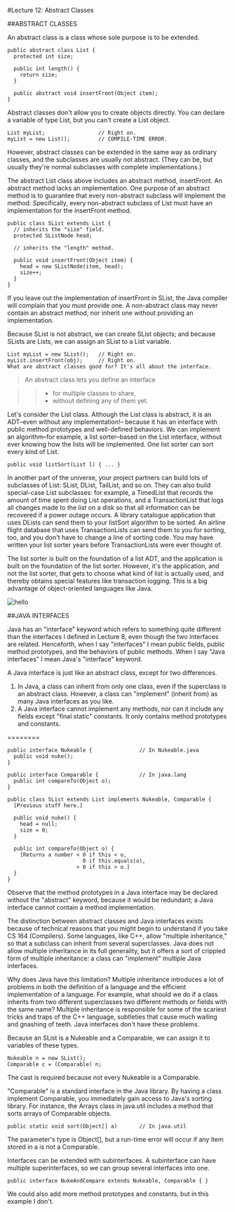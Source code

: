 #Lecture 12: Abstract Classes

##ABSTRACT CLASSES

An abstract class is a class whose sole purpose is to be extended.

	public abstract class List {
	  protected int size;
	
	  public int length() {
	    return size;
	  }
	
	  public abstract void insertFront(Object item);
	}
	
Abstract classes don't allow you to create objects directly. You can declare a variable of type List, but you can't create a List object.

	List myList;                 // Right on.
	myList = new List();         // COMPILE-TIME ERROR.
	
However, abstract classes can be extended in the same way as ordinary classes, and the subclasses are usually not abstract. (They can be, but usually they're normal subclasses with complete implementations.)

The abstract List class above includes an abstract method, insertFront. An abstract method lacks an implementation. One purpose of an abstract method is to guarantee that every non-abstract subclass will implement the method. Specifically, every non-abstract subclass of List must have an implementation for the insertFront method.

	public class SList extends List {
	  // inherits the "size" field.
	  protected SListNode head;
	
	  // inherits the "length" method.
	
	  public void insertFront(Object item) {
	    head = new SListNode(item, head);
	    size++;
	  }  
	}
	
If you leave out the implementation of insertFront in SList, the Java compiler will complain that you must provide one. A non-abstract class may never contain an abstract method, nor inherit one without providing an implementation.

Because SList is not abstract, we can create SList objects; and because SLists are Lists, we can assign an SList to a List variable.

	List myList = new SList();   // Right on.
	myList.insertFront(obj);     // Right on.
	What are abstract classes good for? It's all about the interface.

>  An abstract class lets you define an interface  

>>    - for multiple classes to share,    
>>    - without defining any of them yet.           

Let's consider the List class. Although the List class is abstract, it is an ADT–even without any implementation!– because it has an interface with public method prototypes and well-defined behaviors. We can implement an algorithm–for example, a list sorter–based on the List interface, without ever knowing how the lists will be implemented. One list sorter can sort every kind of List.

	public void listSort(List l) { ... }

In another part of the universe, your project partners can build lots of subclasses of List: SList, DList, TailList, and so on. They can also build special-case List subclasses: for example, a TimedList that records the amount of time spent doing List operations, and a TransactionList that logs all changes made to the list on a disk so that all information can be recovered if a power outage occurs. A library catalogue application that uses DLists can send them to your listSort algorithm to be sorted. An airline flight database that uses TransactionLists can send them to you for sorting, too, and you don't have to change a line of sorting code. You may have written your list sorter years before TransactionLists were ever thought of.

The list sorter is built on the foundation of a list ADT, and the application is built on the foundation of the list sorter. However, it's the application, and not the list sorter, that gets to choose what kind of list is actually used, and thereby obtains special features like transaction logging. This is a big advantage of object-oriented languages like Java.


![hello](https://raw.githubusercontent.com/lty2226262/blog/master/MarkdownPhotos/TEMP_2_4f59996096292d48e6065cc3ce5a099a0b28190f.png)

##JAVA INTERFACES

Java has an "interface" keyword which refers to something quite different than the interfaces I defined in Lecture 8, even though the two interfaces are related. Henceforth, when I say "interfaces" I mean public fields, public method prototypes, and the behaviors of public methods. When I say "Java interfaces" I mean Java's "interface" keyword.

A Java interface is just like an abstract class, except for two differences.

1. In Java, a class can inherit from only one class, even if the superclass is an abstract class. However, a class can "implement" (inherit from) as many Java interfaces as you like.
2. A Java interface cannot implement any methods, nor can it include any fields except "final static" constants. It only contains method prototypes and constants.

========

	public interface Nukeable {               // In Nukeable.java
	  public void nuke();
	}
	
	public interface Comparable {             // In java.lang
	  public int compareTo(Object o);
	}
	
	public class SList extends List implements Nukeable, Comparable {
	  [Previous stuff here.]
	
	  public void nuke() {
	    head = null;
	    size = 0;
	  }
	
	  public int compareTo(Object o) {
	    [Returns a number < 0 if this < o,
	                        0 if this.equals(o), 
	                      > 0 if this > o.]
	  }
	}
Observe that the method prototypes in a Java interface may be declared without the "abstract" keyword, because it would be redundant; a Java interface cannot contain a method implementation.

The distinction between abstract classes and Java interfaces exists because of technical reasons that you might begin to understand if you take CS 164 (Compilers). Some languages, like C++, allow "multiple inheritance," so that a subclass can inherit from several superclasses. Java does not allow multiple inheritance in its full generality, but it offers a sort of crippled form of multiple inheritance: a class can "implement" multiple Java interfaces.

Why does Java have this limitation? Multiple inheritance introduces a lot of problems in both the definition of a language and the efficient implementation of a language. For example, what should we do if a class inherits from two different superclasses two different methods or fields with the same name? Multiple inheritance is responsible for some of the scariest tricks and traps of the C++ language, subtleties that cause much wailing and gnashing of teeth. Java interfaces don't have these problems.

Because an SList is a Nukeable and a Comparable, we can assign it to variables of these types.

	Nukeable n = new SList();
	Comparable c = (Comparable) n;

The cast is required because not every Nukeable is a Comparable.

"Comparable" is a standard interface in the Java library. By having a class implement Comparable, you immediately gain access to Java's sorting library. For instance, the Arrays class in java.util includes a method that sorts arrays of Comparable objects.

	public static void sort(Object[] a)       // In java.util
	
The parameter's type is Object[], but a run-time error will occur if any item stored in a is not a Comparable.

Interfaces can be extended with subinterfaces. A subinterface can have multiple superinterfaces, so we can group several interfaces into one.

	public interface NukeAndCompare extends Nukeable, Comparable { }
We could also add more method prototypes and constants, but in this example I don't.